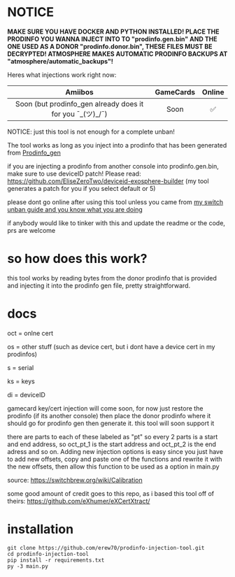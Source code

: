 # NOTICE

**MAKE SURE YOU HAVE DOCKER AND PYTHON INSTALLED! PLACE THE PRODINFO YOU WANNA INJECT INTO TO "prodinfo.gen.bin" AND THE ONE USED AS A DONOR "prodinfo.donor.bin", THESE FILES MUST BE DECRYPTED! ATMOSPHERE MAKES AUTOMATIC PRODINFO BACKUPS AT "atmosphere/automatic_backups"!**

Heres what injections work right now:

| Amiibos | GameCards | Online |
|:-------:|:---------:|:------:|
| Soon  (but prodinfo_gen already does it for you ¯\_(ツ)_/¯)  | Soon      | ✅  |

NOTICE: just this tool is not enough for a complete unban!

The tool works as long as you inject into a prodinfo that has been generated from [Prodinfo_gen](https://github.com/CaramelDunes/prodinfo_gen)

if you are injecting a prodinfo from another console into prodinfo.gen.bin, make sure to use deviceID patch! Please read: https://github.com/EliseZeroTwo/deviceid-exosphere-builder (my tool generates a patch for you if you select default or 5)

please dont go online after using this tool unless you came from [my switch unban guide and you know what you are doing](https://github.com/erew70/SWITCH-UNBAN-GUIDE)

if anybody would like to tinker with this and update the readme or the code, prs are welcome

# so how does this work?
this tool works by reading bytes from the donor prodinfo that is provided and injecting it into the prodinfo gen file, pretty straightforward.

# docs
oct = onlne cert 

os = other stuff (such as device cert, but i dont have a device cert in my prodinfos)

s = serial

ks = keys

di = deviceID

gamecard key/cert injection will come soon, for now just restore the prodinfo (if its another console) then place the donor prodinfo where it should go for prodinfo gen then generate it. this tool will soon support it

there are parts to each of these labeled as "pt" so every 2 parts is a start and end address, so oct_pt_1 is the start address and oct_pt_2 is the end adress and so on. Adding new injection options is easy since you just have to add new offsets, copy and paste one of the functions and rewrite it with the new offsets, then allow this function to be used as a option in main.py

source: https://switchbrew.org/wiki/Calibration

some good amount of credit goes to this repo, as i based this tool off of theirs: https://github.com/eXhumer/eXCertXtract/

# installation
```
git clone https://github.com/erew70/prodinfo-injection-tool.git
cd prodinfo-injection-tool
pip install -r requirements.txt
py -3 main.py
